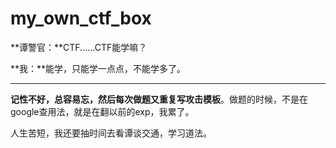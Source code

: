 # my_own_ctf_box

**谭警官：**CTF......CTF能学嘛？

**我：**能学，只能学一点点，不能学多了。

---

**记性不好，总容易忘，然后每次做题又重复写攻击模板**。做题的时候，不是在google查用法，就是在翻以前的exp，我累了。

人生苦短，我还要抽时间去看谭谈交通，学习道法。